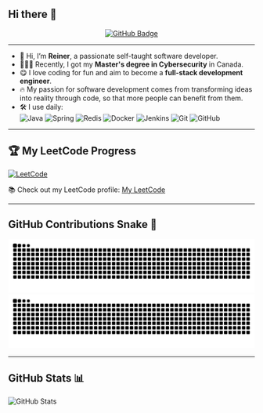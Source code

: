 ## Hi there 👋  

<div align="center">
  <a href="https://github.com/eMatthiola">
    <img src="https://img.shields.io/badge/eMatthiola-orange?style=flat-square&logo=github" alt="GitHub Badge"/>
  </a>
</div>

---

- 🔭 Hi, I’m **Reiner**, a passionate self-taught software developer.  
- 🧑🏻‍💻 Recently, I got my **Master's degree in Cybersecurity** in Canada.  
- 😋 I love coding for fun and aim to become a **full-stack development engineer**.  
- 🔥 My passion for software development comes from transforming ideas into reality through code, so that more people can benefit from them.  
- 🛠️ I use daily:  
  ![Java](https://img.shields.io/badge/Java-007396?style=flat-square&logo=java&logoColor=white)
  ![Spring](https://img.shields.io/badge/Spring-6DB33F?style=flat-square&logo=spring&logoColor=white)
  ![Redis](https://img.shields.io/badge/Redis-DC382D?style=flat-square&logo=redis&logoColor=white)
  ![Docker](https://img.shields.io/badge/Docker-2496ED?style=flat-square&logo=docker&logoColor=white)
  ![Jenkins](https://img.shields.io/badge/Jenkins-D24939?style=flat-square&logo=jenkins&logoColor=white)
  ![Git](https://img.shields.io/badge/Git-F05032?style=flat-square&logo=git&logoColor=white)
  ![GitHub](https://img.shields.io/badge/GitHub-181717?style=flat-square&logo=github&logoColor=white)

---

## 🏆 My LeetCode Progress
[![LeetCode](https://leetcard.jacoblin.cool/liyouwie654321)](https://leetcode.com/u/liyouwei654321/)

📚 Check out my LeetCode profile: [My LeetCode](https://leetcode.com/u/liyouwei654321/)

---

## GitHub Contributions Snake 🐍

![GitHub Snake Light](https://raw.githubusercontent.com/eMatthiola/eMatthiola/output/github-snake.svg#gh-light-mode-only)
![GitHub Snake Dark](https://raw.githubusercontent.com/eMatthiola/eMatthiola/output/github-snake-dark.svg#gh-dark-mode-only)

---

## GitHub Stats 📊  

![GitHub Stats](https://github-readme-stats.vercel.app/api?username=eMatthiola&show_icons=true&theme=dark)  
